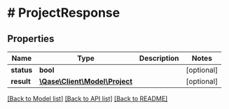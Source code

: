 # # ProjectResponse

## Properties

Name | Type | Description | Notes
------------ | ------------- | ------------- | -------------
**status** | **bool** |  | [optional]
**result** | [**\Qase\Client\Model\Project**](Project.md) |  | [optional]

[[Back to Model list]](../../README.md#models) [[Back to API list]](../../README.md#endpoints) [[Back to README]](../../README.md)
